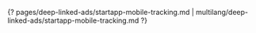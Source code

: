 {? pages/deep-linked-ads/startapp-mobile-tracking.md | multilang/deep-linked-ads/startapp-mobile-tracking.md ?}
